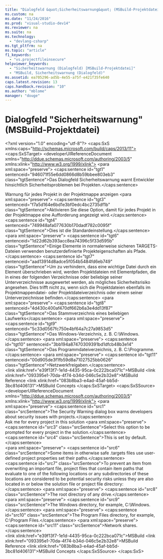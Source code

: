 ```yaml
---
title: "Dialogfeld &quot;Sicherheitswarnung&quot; (MSBuild-Projektdatei)"
ms.custom: na
ms.date: "11/24/2016"
ms.prod: "visual-studio-dev14"
ms.reviewer: na
ms.suite: na
ms.technology: 
  - "devlang-csharp"
ms.tgt_pltfrm: na
ms.topic: "article"
f1_keywords: 
  - "vs.projectfileinsecure"
helpviewer_keywords: 
  - "Sicherheitswarnung (Dialogfeld) [MSBuild-Projektdatei]"
  - "MSBuild, Sicherheitswarnung (Dialogfeld)"
ms.assetid: ea705296-ad5b-4e55-a75f-e421f35fe640
caps.latest.revision: 13
caps.handback.revision: "10"
ms.author: "mblome"
manager: "douge"
---
```

# Dialogfeld &quot;Sicherheitswarnung&quot; (MSBuild-Projektdatei)
\<?xml version="1.0" encoding="utf-8"?>
\<caps:SxS xmlns:caps="http://schemas.microsoft.com/build/caps/2013/11">
  \<caps:SxSTarget>
    \<developerUIReferenceDocument xmlns="http://ddue.schemas.microsoft.com/authoring/2003/5" xmlns:xlink="http://www.w3.org/1999/xlink">
      <introduction>
        \<para xml:space="preserve">
      \<caps:sentence id="tgt1" sentenceid="946071f55e6dd0866d8b59bbee803eb3" class="tgtSentence">Das Dialogfeld <ui>Sicherheitswarnung</ui> warnt Entwickler hinsichtlich Sicherheitsproblemen bei Projekten.\</caps:sentence>
    </para>
      </introduction>
      <section>
        <title>
          \<caps:sentence id="tgt2" sentenceid="5fe66f76bd494f79ec7c97c70fecc5f5" class="tgtSentence">Benutzeroberflächenelemente\</caps:sentence>
        </title>
        <content>
          <definitionTable>
            <definedTerm>
              <ui>Warnung für jedes Projekt in der Projektmappe anzeigen</ui>
            </definedTerm>
            <definition>
              \<para xml:space="preserve">
            \<caps:sentence id="tgt3" sentenceid="f7a5d164e6bd1e3bf0edc4bc2735df1b" class="tgtSentence">Aktivieren Sie diese Option, damit für jedes Projekt in der Projektmappe eine Aufforderung angezeigt wird.\</caps:sentence>  \<caps:sentence id="tgt4" sentenceid="749948afa077630b170dadf782c0095f" class="tgtSentence">Dies ist die Standardeinstellung.\</caps:sentence>  </para>
            </definition>
          </definitionTable>
        </content>
      </section>
      <section>
        <content />
        <sections>
          <section>
            <title>
              \<caps:sentence id="tgt5" sentenceid="a799136c7384847654a8faf143fbb05c" class="tgtSentence">Projektelemente an möglicherweise gefährlichen Speicherorten\</caps:sentence>
            </title>
            <content>
              \<para xml:space="preserve">
            \<caps:sentence id="tgt6" sentenceid="1d22d62b393acc8ea74396c5f33d595b" class="tgtSentence">Einige Elemente in normalerweise sicheren TARGETS-Dateien verwenden benutzerdefinierte Projekteigenschaften als Pfade.\</caps:sentence>  \<caps:sentence id="tgt7" sentenceid="aad13914d8adce5f054b5484fd6eb749" class="tgtSentence">Um zu verhindern, dass eine wichtige Datei durch ein Element überschrieben wird, werden Projektdateien mit Elementpfaden, die in eines der folgenden Verzeichnisse oder beliebige seiner Unterverzeichnisse ausgewertet werden, als mögliches Sicherheitsrisiko angesehen. Dies trifft nicht zu, wenn sich die Projektdateien ebenfalls im Projektmappendatei- oder Projektdateiverzeichnis oder einem seiner Unterverzeichnisse befinden.\</caps:sentence>  </para>
              <list class="bullet">
                <listItem>
                  \<para xml:space="preserve">
                \<caps:sentence id="tgt8" sentenceid="4d430c400af470df662b6a3e4dd13f87" class="tgtSentence">Das Stammverzeichnis eines beliebigen Laufwerks\</caps:sentence>
              </para>
                </listItem>
                <listItem>
                  \<para xml:space="preserve">
                \<caps:sentence id="tgt9" sentenceid="5c33d0567fc750e4bf64a7c27a9853d5" class="tgtSentence">Das Windows-Verzeichnis, z. B. C:\Windows\.\</caps:sentence>
              </para>
                </listItem>
                <listItem>
                  \<para xml:space="preserve">
                \<caps:sentence id="tgt10" sentenceid="3bb194a87470309391bd1dfcb48b3e14" class="tgtSentence">Das Programmdateiverzeichnis, z. B. C:\Programme\.\</caps:sentence>
              </para>
                </listItem>
                <listItem>
                  \<para xml:space="preserve">
                \<caps:sentence id="tgt11" sentenceid="00d905de3f1fb59d8a71027525bb0626" class="tgtSentence">Netzwerkfreigaben.\</caps:sentence>
              </para>
                </listItem>
              </list>
            </content>
          </section>
        </sections>
      </section>
      <relatedTopics>
        \<link xlink:href="e39f13f7-1e1d-4435-95ca-0c222bca071c">MSBuild</link>
        \<link xlink:href="093395e1-70da-4f74-b34d-046c5e2b32e8">MSBuild Reference</link>
        \<link xlink:href="083b8ba3-e4ad-45af-bb5d-3bc81d406131">MSBuild Concepts</link>
      </relatedTopics>
    </developerUIReferenceDocument>
  \</caps:SxSTarget>
  \<caps:SxSSource>
    \<developerUIReferenceDocument xmlns="http://ddue.schemas.microsoft.com/authoring/2003/5" xmlns:xlink="http://www.w3.org/1999/xlink">
      <introduction>
        \<para xml:space="preserve">
      \<caps:sentence id="src1" class="srcSentence">The <ui>Security Warning</ui> dialog box warns developers about security issues with projects.\</caps:sentence>
    </para>
      </introduction>
      <section>
        <title>
          \<caps:sentence id="src2" class="srcSentence">UI Elements\</caps:sentence>
        </title>
        <content>
          <definitionTable>
            <definedTerm>
              <ui>Ask me for every project in this solution</ui>
            </definedTerm>
            <definition>
              \<para xml:space="preserve">
            \<caps:sentence id="src3" class="srcSentence">Select this option to be prompted for every project in the solution.\</caps:sentence>  \<caps:sentence id="src4" class="srcSentence">This is set by default.\</caps:sentence>  </para>
            </definition>
          </definitionTable>
        </content>
      </section>
      <section>
        <content />
        <sections>
          <section>
            <title>
              \<caps:sentence id="src5" class="srcSentence">Project Items in Potentially Dangerous Locations\</caps:sentence>
            </title>
            <content>
              \<para xml:space="preserve">
            \<caps:sentence id="src6" class="srcSentence">Some items in otherwise safe .targets files use user-defined project properties set their paths.\</caps:sentence>  \<caps:sentence id="src7" class="srcSentence">To prevent an item from overwriting an important file, project files that contain item paths that evaluate to one of the following locations or any subdirectories of these locations are considered to be potential security risks unless they are also located in or below the solution file or project file directory:\</caps:sentence>  </para>
              <list class="bullet">
                <listItem>
                  \<para xml:space="preserve">
                \<caps:sentence id="src8" class="srcSentence">The root directory of any drive.\</caps:sentence>
              </para>
                </listItem>
                <listItem>
                  \<para xml:space="preserve">
                \<caps:sentence id="src9" class="srcSentence">The Windows directory, for example, C:\Windows\.\</caps:sentence>
              </para>
                </listItem>
                <listItem>
                  \<para xml:space="preserve">
                \<caps:sentence id="src10" class="srcSentence">The Program Files directory, for example, C:\Program Files\.\</caps:sentence>
              </para>
                </listItem>
                <listItem>
                  \<para xml:space="preserve">
                \<caps:sentence id="src11" class="srcSentence">Network shares.\</caps:sentence>
              </para>
                </listItem>
              </list>
            </content>
          </section>
        </sections>
      </section>
      <relatedTopics>
        \<link xlink:href="e39f13f7-1e1d-4435-95ca-0c222bca071c">MSBuild</link>
        \<link xlink:href="093395e1-70da-4f74-b34d-046c5e2b32e8">MSBuild Reference</link>
        \<link xlink:href="083b8ba3-e4ad-45af-bb5d-3bc81d406131">MSBuild Concepts</link>
      </relatedTopics>
    </developerUIReferenceDocument>
  \</caps:SxSSource>
\</caps:SxS>